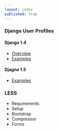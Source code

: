 ```yaml
---
layout: index
published: true
---
```


### Django User Profiles
#### Django 1.4
- [Overview](http://bxm156.github.io/django-meetup/1.4/overview)
- [Examples](http://bxm156.github.io/django-meetup/1.4/create)

#### Djagno 1.5
- [Examples](http://bxm156.github.io/django-meetup/1.5/create)

### LESS
- Requirements
- Setup
- Bootstrap
- Compressor
- Forms